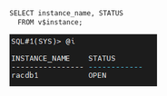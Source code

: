 ```
SELECT instance_name, STATUS
  FROM v$instance;
```
<img src="https://github.com/corvina1208/Scripts/blob/main/i.png">
